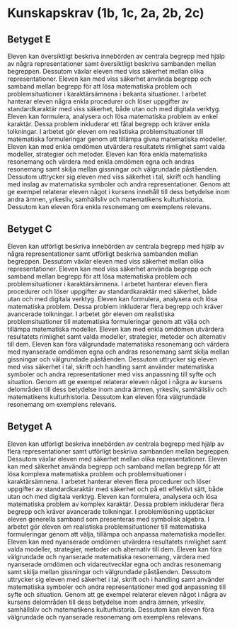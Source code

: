 # Kunskapskrav (1b, 1c, 2a, 2b, 2c)

## Betyget E

Eleven kan översiktligt beskriva innebörden av centrala begrepp med hjälp av några representationer samt översiktligt beskriva sambanden mellan begreppen. Dessutom växlar eleven med viss säkerhet mellan olika representationer. Eleven kan med viss säkerhet använda begrepp och samband mellan begrepp för att lösa matematiska problem och problemsituationer i karaktärsämnena i bekanta situationer. I arbetet hanterar eleven några enkla procedurer och löser uppgifter av standardkaraktär med viss säkerhet, både utan och med digitala verktyg.
Eleven kan formulera, analysera och lösa matematiska problem av enkel karaktär. Dessa problem inkluderar ett fåtal begrepp och kräver enkla tolkningar. I arbetet gör eleven om realistiska problemsituationer till matematiska formuleringar genom att tillämpa givna matematiska modeller. Eleven kan med enkla omdömen utvärdera resultatets rimlighet samt valda modeller, strategier och metoder.
Eleven kan föra enkla matematiska resonemang och värdera med enkla omdömen egna och andras resonemang samt skilja mellan gissningar och välgrundade påståenden. Dessutom uttrycker sig eleven med viss säkerhet i tal, skrift och handling med inslag av matematiska symboler och andra representationer.
Genom att ge exempel relaterar eleven något i kursens innehåll till dess betydelse inom andra ämnen, yrkesliv, samhällsliv och matematikens kulturhistoria. Dessutom kan eleven föra enkla resonemang om exemplens relevans.

## Betyget C

Eleven kan utförligt beskriva innebörden av centrala begrepp med hjälp av några representationer samt utförligt beskriva sambanden mellan begreppen. Dessutom växlar eleven med viss säkerhet mellan olika representationer. Eleven kan med viss säkerhet använda begrepp och samband mellan begrepp för att lösa matematiska problem och problemsituationer i karaktärsämnena. I arbetet hanterar eleven flera procedurer och löser uppgifter av standardkaraktär med säkerhet, både utan och med digitala verktyg.
Eleven kan formulera, analysera och lösa matematiska problem. Dessa problem inkluderar flera begrepp och kräver avancerade tolkningar. I arbetet gör eleven om realistiska problemsituationer till matematiska formuleringar genom att välja och tillämpa matematiska modeller. Eleven kan med enkla omdömen utvärdera resultatets rimlighet samt valda modeller, strategier, metoder och alternativ till dem.
Eleven kan föra välgrundade matematiska resonemang och värdera med nyanserade omdömen egna och andras resonemang samt skilja mellan gissningar och välgrundade påståenden. Dessutom uttrycker sig eleven med viss säkerhet i tal, skrift och handling samt använder matematiska symboler och andra representationer med viss anpassning till syfte och situation.
Genom att ge exempel relaterar eleven något i några av kursens delområden till dess betydelse inom andra ämnen, yrkesliv, samhällsliv och matematikens kulturhistoria. Dessutom kan eleven föra välgrundade resonemang om exemplens relevans.

## Betyget A

Eleven kan utförligt beskriva innebörden av centrala begrepp med hjälp av flera representationer samt utförligt beskriva sambanden mellan begreppen. Dessutom växlar eleven med säkerhet mellan olika representationer. Eleven kan med säkerhet använda begrepp och samband mellan begrepp för att lösa komplexa matematiska problem och problemsituationer i karaktärsämnena. I arbetet hanterar eleven flera procedurer och löser uppgifter av standardkaraktär med säkerhet och på ett effektivt sätt, både utan och med digitala verktyg.
Eleven kan formulera, analysera och lösa matematiska problem av komplex karaktär. Dessa problem inkluderar flera begrepp och kräver avancerade tolkningar. I problemlösning upptäcker eleven generella samband som presenteras med symbolisk algebra. I arbetet gör eleven om realistiska problemsituationer till matematiska formuleringar genom att välja, tillämpa och anpassa matematiska modeller. Eleven kan med nyanserade omdömen utvärdera resultatets rimlighet samt valda modeller, strategier, metoder och alternativ till dem.
Eleven kan föra välgrundade och nyanserade matematiska resonemang, värdera med nyanserade omdömen och vidareutvecklar egna och andras resonemang samt skilja mellan gissningar och välgrundade påståenden. Dessutom uttrycker sig eleven med säkerhet i tal, skrift och i handling samt använder matematiska symboler och andra representationer med god anpassning till syfte och situation.
Genom att ge exempel relaterar eleven något i några av kursens delområden till dess betydelse inom andra ämnen, yrkesliv, samhällsliv och matematikens kulturhistoria. Dessutom kan eleven föra välgrundade och nyanserade resonemang om exemplens relevans.
